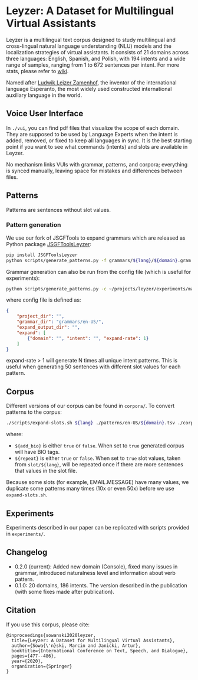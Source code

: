# Leyzer: A Dataset for Multilingual Virtual Assistants

Leyzer is a multilingual text corpus designed to study multilingual and cross-lingual natural language understanding (NLU) models and the localization strategies of virtual assistants. It consists of 21 domains across three languages: English, Spanish, and Polish, with 194 intents and a wide range of samples, ranging from 1 to 672 sentences per intent. For more stats, please refer to [wiki](https://github.com/cartesinus/leyzer/wiki).

Named after [Ludwik Lejzer Zamenhof](https://en.wikipedia.org/wiki/L._L._Zamenhof), the inventor of the international language Esperanto, the most widely used constructed international auxiliary language in the world.

## Voice User Interface

In `./vui`, you can find pdf files that visualize the scope of each domain. They are supposed to be used by Language Experts when the intent is added, removed, or fixed to keep all languages in sync. It is the best starting point if you want to see what commands (intents) and slots are available in Leyzer.

No mechanism links VUIs with grammar, patterns, and corpora; everything is synced manually, leaving space for mistakes and differences between files.

## Patterns

Patterns are sentences without slot values.

### Pattern generation

We use our fork of JSGFTools to expand grammars which are released as Python package [JSGFToolsLeyzer](https://github.com/cartesinus/JSGFTools):
```bash
pip install JSGFToolsLeyzer
python scripts/generate_patterns.py -f grammars/${lang}/${domain}.gram > patterns/${lang}/${domain}.tsv
```

Grammar generation can also be run from the config file (which is useful for experiments):
```bash
python scripts/generate_patterns.py -c ~/projects/leyzer/experiments/massive_mapping/leyzer-expansion_small.conf
```
where config file is defined as:
```json
{
    "project_dir": "",
    "grammar_dir": "grammars/en-US/",
    "expand_output_dir": "",
    "expand": [
        {"domain": "", "intent": "", "expand-rate": 1}
    ]
}
```
expand-rate > 1 will generate N times all unique intent patterns. This is useful when generating 50 sentences with different slot values for each pattern.


## Corpus

Different versions of our corpus can be found in `corpora/`. To convert patterns to the corpus:
```bash
./scripts/expand-slots.sh ${lang} ./patterns/en-US/${domain}.tsv ./corpora/0.1.0/${domain}.tsv ${add_bio} ${repeat}
```
where:
- `${add_bio}` is either `true` or `false`. When set to `true` generated corpus will have BIO tags.
- `${repeat}` is either `true` or `false`. When set to `true` slot values, taken from `slot/${lang}`, will be repeated once if there are more sentences that values in the slot file.

Because some slots (for example, EMAIL.MESSAGE) have many values, we duplicate some patterns many times (10x or even 50x) before we use `expand-slots.sh`.

## Experiments

Experiments described in our paper can be replicated with scripts provided in `experiments/`.

## Changelog

- 0.2.0 (current): Added new domain (Console), fixed many issues in grammar, introduced naturalness level and information about verb pattern.
- 0.1.0: 20 domains, 186 intents. The version described in the publication (with some fixes made after publication).

## Citation

If you use this corpus, please cite:
```
@inproceedings{sowanski2020leyzer,
  title={Leyzer: A Dataset for Multilingual Virtual Assistants},
  author={Sowa{\'n}ski, Marcin and Janicki, Artur},
  booktitle={International Conference on Text, Speech, and Dialogue},
  pages={477--486},
  year={2020},
  organization={Springer}
}
```
